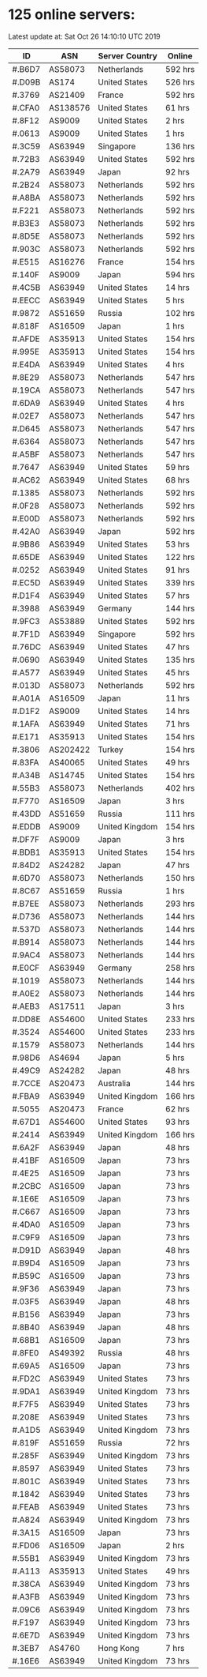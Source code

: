 # 125 online servers:

Latest update at: Sat Oct 26 14:10:10 UTC 2019

| ID | ASN | Server Country | Online |
| -- | --- | -------------- | ------ |
| #.B6D7 | AS58073 | Netherlands | 592 hrs |
| #.D09B | AS174 | United States | 526 hrs |
| #.3769 | AS21409 | France | 592 hrs |
| #.CFA0 | AS138576 | United States | 61 hrs |
| #.8F12 | AS9009 | United States | 2 hrs |
| #.0613 | AS9009 | United States | 1 hrs |
| #.3C59 | AS63949 | Singapore | 136 hrs |
| #.72B3 | AS63949 | United States | 592 hrs |
| #.2A79 | AS63949 | Japan | 92 hrs |
| #.2B24 | AS58073 | Netherlands | 592 hrs |
| #.A8BA | AS58073 | Netherlands | 592 hrs |
| #.F221 | AS58073 | Netherlands | 592 hrs |
| #.B3E3 | AS58073 | Netherlands | 592 hrs |
| #.8D5E | AS58073 | Netherlands | 592 hrs |
| #.903C | AS58073 | Netherlands | 592 hrs |
| #.E515 | AS16276 | France | 154 hrs |
| #.140F | AS9009 | Japan | 594 hrs |
| #.4C5B | AS63949 | United States | 14 hrs |
| #.EECC | AS63949 | United States | 5 hrs |
| #.9872 | AS51659 | Russia | 102 hrs |
| #.818F | AS16509 | Japan | 1 hrs |
| #.AFDE | AS35913 | United States | 154 hrs |
| #.995E | AS35913 | United States | 154 hrs |
| #.E4DA | AS63949 | United States | 4 hrs |
| #.8E29 | AS58073 | Netherlands | 547 hrs |
| #.19CA | AS58073 | Netherlands | 547 hrs |
| #.6DA9 | AS63949 | United States | 4 hrs |
| #.02E7 | AS58073 | Netherlands | 547 hrs |
| #.D645 | AS58073 | Netherlands | 547 hrs |
| #.6364 | AS58073 | Netherlands | 547 hrs |
| #.A5BF | AS58073 | Netherlands | 547 hrs |
| #.7647 | AS63949 | United States | 59 hrs |
| #.AC62 | AS63949 | United States | 68 hrs |
| #.1385 | AS58073 | Netherlands | 592 hrs |
| #.0F28 | AS58073 | Netherlands | 592 hrs |
| #.E00D | AS58073 | Netherlands | 592 hrs |
| #.42A0 | AS63949 | Japan | 592 hrs |
| #.9B86 | AS63949 | United States | 53 hrs |
| #.65DE | AS63949 | United States | 122 hrs |
| #.0252 | AS63949 | United States | 91 hrs |
| #.EC5D | AS63949 | United States | 339 hrs |
| #.D1F4 | AS63949 | United States | 57 hrs |
| #.3988 | AS63949 | Germany | 144 hrs |
| #.9FC3 | AS53889 | United States | 592 hrs |
| #.7F1D | AS63949 | Singapore | 592 hrs |
| #.76DC | AS63949 | United States | 47 hrs |
| #.0690 | AS63949 | United States | 135 hrs |
| #.A577 | AS63949 | United States | 45 hrs |
| #.013D | AS58073 | Netherlands | 592 hrs |
| #.A01A | AS16509 | Japan | 11 hrs |
| #.D1F2 | AS9009 | United States | 14 hrs |
| #.1AFA | AS63949 | United States | 71 hrs |
| #.E171 | AS35913 | United States | 154 hrs |
| #.3806 | AS202422 | Turkey | 154 hrs |
| #.83FA | AS40065 | United States | 49 hrs |
| #.A34B | AS14745 | United States | 154 hrs |
| #.55B3 | AS58073 | Netherlands | 402 hrs |
| #.F770 | AS16509 | Japan | 3 hrs |
| #.43DD | AS51659 | Russia | 111 hrs |
| #.EDDB | AS9009 | United Kingdom | 154 hrs |
| #.DF7F | AS9009 | Japan | 3 hrs |
| #.BDB1 | AS35913 | United States | 154 hrs |
| #.84D2 | AS24282 | Japan | 47 hrs |
| #.6D70 | AS58073 | Netherlands | 150 hrs |
| #.8C67 | AS51659 | Russia | 1 hrs |
| #.B7EE | AS58073 | Netherlands | 293 hrs |
| #.D736 | AS58073 | Netherlands | 144 hrs |
| #.537D | AS58073 | Netherlands | 144 hrs |
| #.B914 | AS58073 | Netherlands | 144 hrs |
| #.9AC4 | AS58073 | Netherlands | 144 hrs |
| #.E0CF | AS63949 | Germany | 258 hrs |
| #.1019 | AS58073 | Netherlands | 144 hrs |
| #.A0E2 | AS58073 | Netherlands | 144 hrs |
| #.AEB3 | AS17511 | Japan | 3 hrs |
| #.DD8E | AS54600 | United States | 233 hrs |
| #.3524 | AS54600 | United States | 233 hrs |
| #.1579 | AS58073 | Netherlands | 144 hrs |
| #.98D6 | AS4694 | Japan | 5 hrs |
| #.49C9 | AS24282 | Japan | 48 hrs |
| #.7CCE | AS20473 | Australia | 144 hrs |
| #.FBA9 | AS63949 | United Kingdom | 166 hrs |
| #.5055 | AS20473 | France | 62 hrs |
| #.67D1 | AS54600 | United States | 93 hrs |
| #.2414 | AS63949 | United Kingdom | 166 hrs |
| #.6A2F | AS63949 | Japan | 48 hrs |
| #.41BF | AS16509 | Japan | 73 hrs |
| #.4E25 | AS16509 | Japan | 73 hrs |
| #.2CBC | AS16509 | Japan | 73 hrs |
| #.1E6E | AS16509 | Japan | 73 hrs |
| #.C667 | AS16509 | Japan | 73 hrs |
| #.4DA0 | AS16509 | Japan | 73 hrs |
| #.C9F9 | AS16509 | Japan | 73 hrs |
| #.D91D | AS63949 | Japan | 48 hrs |
| #.B9D4 | AS16509 | Japan | 73 hrs |
| #.B59C | AS16509 | Japan | 73 hrs |
| #.9F36 | AS63949 | Japan | 73 hrs |
| #.03F5 | AS63949 | Japan | 48 hrs |
| #.B156 | AS63949 | Japan | 73 hrs |
| #.8B40 | AS63949 | Japan | 48 hrs |
| #.68B1 | AS16509 | Japan | 73 hrs |
| #.8FE0 | AS49392 | Russia | 48 hrs |
| #.69A5 | AS16509 | Japan | 73 hrs |
| #.FD2C | AS63949 | United States | 73 hrs |
| #.9DA1 | AS63949 | United Kingdom | 73 hrs |
| #.F7F5 | AS63949 | United States | 73 hrs |
| #.208E | AS63949 | United States | 73 hrs |
| #.A1D5 | AS63949 | United Kingdom | 73 hrs |
| #.819F | AS51659 | Russia | 72 hrs |
| #.285F | AS63949 | United Kingdom | 73 hrs |
| #.8597 | AS63949 | United States | 73 hrs |
| #.801C | AS63949 | United States | 73 hrs |
| #.1842 | AS63949 | United States | 73 hrs |
| #.FEAB | AS63949 | United States | 73 hrs |
| #.A824 | AS63949 | United Kingdom | 73 hrs |
| #.3A15 | AS16509 | Japan | 73 hrs |
| #.FD06 | AS16509 | Japan | 2 hrs |
| #.55B1 | AS63949 | United Kingdom | 73 hrs |
| #.A113 | AS35913 | United States | 49 hrs |
| #.38CA | AS63949 | United Kingdom | 73 hrs |
| #.A3FB | AS63949 | United Kingdom | 73 hrs |
| #.09C6 | AS63949 | United Kingdom | 73 hrs |
| #.F197 | AS63949 | United Kingdom | 73 hrs |
| #.6E7D | AS63949 | United Kingdom | 73 hrs |
| #.3EB7 | AS4760 | Hong Kong | 7 hrs |
| #.16E6 | AS63949 | United Kingdom | 73 hrs |

